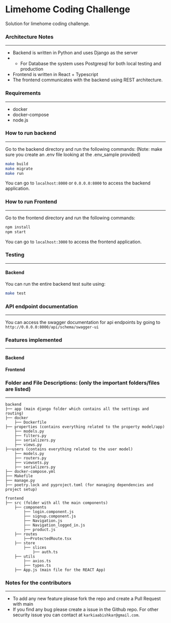 # Limehome Coding Challenge

Solution for limehome coding challenge.

### Architecture Notes
------------------
* Backend is written in Python and uses Django as the server
* * For Database the system uses Postgresql for both local testing and production
* Frontend is written in React + Typescript
* The frontend communicates with the backend using REST architecture.

### Requirements
--------------------------

* docker
* docker-compose
* node.js


### How to run backend
--------------------------
Go to the backend directory and run the following commands:
(Note: make sure you create an .env file looking at the .env_sample provided)

```bash
make build
make migrate
make run
```

You can go to `localhost:8000` or `0.0.0.0:8000` to access the backend application.

### How to run Frontend
--------------------------
Go to the frontend directory and run the following commands:

```bash
npm install
npm start
```

You can go to `localhost:3000` to access the frontend application.

### Testing
--------------------------
#### Backend
You can run the entire backend test suite using:

```bash
make test
```

### API endpoint documentation
--------------------------

You can access the swagger documentation for api endpoints by going to ```http://0.0.0.0:8000/api/schema/swagger-ui```

### Features implemented
--------------------------
#### Backend
#### Frontend

### Folder and File Descriptions: (only the important folders/files are listed)
--------------------------
    backend
    ├── app (main django folder which contains all the settings and routing)
    ├── docker
        ├── Dockerfile
    ├── properties (contains everything related to the property model/app)
        ├── models.py
        ├── filters.py
        ├── serializers.py
        ├── views.py
    ├──users (contains everything related to the user model)
        ├── models.py
        ├── routers.py
        ├── viewsets.py
        ├── serializers.py
    ├── docker-compose.yml
    ├── Makefile
    ├── manage.py
    ├── poetry.lock and pyproject.toml (for managing dependencies and project setup)

    frontend
    ├── src (folder with all the main components)
        ├── components
            ├── login.component.js
            ├── signup.component.js
            ├── Navigation.js
            ├── Navigation_logged_in.js
            ├── product.js
        ├── routes
            ├──ProtectedRoute.tsx
        ├── store
            ├── slices
                ├── auth.ts
        ├── utils
            ├── axios.ts
            ├── types.ts
        ├── App.js (main file for the REACT App)

### Notes for the contributors
------------------------------
* To add any new feature please fork the repo and create a Pull Request with main
* If you find any bug please create a issue in the Github repo. For other security issue you can contact at `karkiaabishkar@gmail.com`.